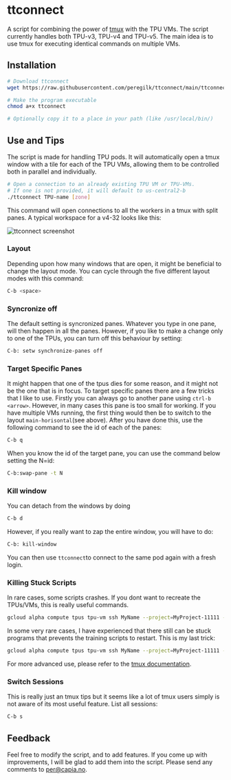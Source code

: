 # ttconnect
A script for combining the power of [tmux](https://github.com/tmux/tmux/wiki) with the TPU VMs. The script currently handles both TPU-v3, TPU-v4 and TPU-v5. The main idea is to use tmux for executing identical commands on multiple VMs.


## Installation
```bash
# Download ttconnect
wget https://raw.githubusercontent.com/peregilk/ttconnect/main/ttconnect

# Make the program executable
chmod a+x ttconnect

# Optionally copy it to a place in your path (like /usr/local/bin/)
```

## Use and Tips
The script is made for handling TPU pods. It will automatically open a tmux window with a tile for each of the TPU VMs, allowing them to be controlled both in parallel and individually.

```bash
# Open a connection to an already existing TPU VM or TPU-VMs.
# If one is not provided, it will default to us-central2-b
./ttconnect TPU-name [zone]

````

This command will open connections to all the workers in a tmux with split panes. A typical workspace for a v4-32 looks like this:

![ttconnect screenshot](./screenshot.png)

### Layout
Depending upon how many windows that are open, it might be beneficial to change the layout mode. You can cycle through the five different layout modes with this command:

```bash
C-b <space>
```


### Syncronize off
The default setting is syncronized panes. Whatever you type in one pane, will then happen in all the panes. However, if you like to make a change only to one of the TPUs, you can turn off this behaviour by setting:

```bash
C-b: setw synchronize-panes off
```


### Target Specific Panes
It might happen that one of the tpus dies for some reason, and it might not be the one that is in focus. To target specific panes there are a few tricks that I like to use. Firstly you can always go to another pane using `ctrl-b <arrow>`. However, in many cases this pane is too small for working. If you have multiple VMs running, the first thing would then be to switch to the layout `main-horisontal`(see above). After you have done this, use the following command to see the id of each of the panes:
```bash
C-b q
```

When you know the id of the target pane, you can use the command below setting the N=id:

```bash
C-b:swap-pane -t N
```

### Kill window
You can detach from the windows by doing 
```bash
C-b d
```
However, if you really want to zap the entire window, you will have to do:
```bash
C-b: kill-window
```
You can then use `ttconnect`to connect to the same pod again with a fresh login. 

### Killing Stuck Scripts
In rare cases, some scripts crashes. If you dont want to recreate the TPUs/VMs, this is really useful commands.

```bash
gcloud alpha compute tpus tpu-vm ssh MyName --project=MyProject-11111 --zone=MyZone --worker=all --command="sudo pkill -9 python"
```

In some very rare cases, I have experienced that there still can be stuck programs that prevents the training scripts to restart. This is my last trick:

```bash
gcloud alpha compute tpus tpu-vm ssh MyName --project=MyProject-11111 --zone=MyZone --worker=all --command="ps ax | grep python | grep -v grep | awk '{print \$1}' | xargs -r sudo kill -9"
```

For more advanced use, please refer to the [tmux documentation](https://man.openbsd.org/OpenBSD-current/man1/tmux.1).

### Switch Sessions
This is really just an tmux tips but it seems like a lot of tmux users simply is not aware of its most useful feature. List all sessions:

```bash
C-b s
```

## Feedback
Feel free to modify the script, and to add features. If you come up with improvements, I will be glad to add them into the script. Please send any comments to [per@capia.no](mailto:per@capia.no).

